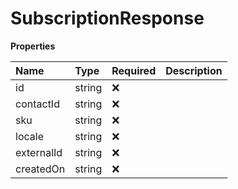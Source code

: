 # SubscriptionResponse

**Properties**

| Name       | Type   | Required | Description |
| :--------- | :----- | :------- | :---------- |
| id         | string | ❌       |             |
| contactId  | string | ❌       |             |
| sku        | string | ❌       |             |
| locale     | string | ❌       |             |
| externalId | string | ❌       |             |
| createdOn  | string | ❌       |             |

<!-- This file was generated by liblab | https://liblab.com/ -->
